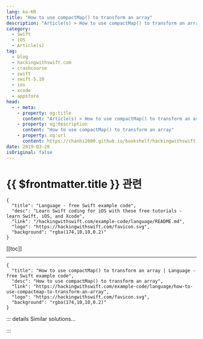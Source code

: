 ```yaml
---
lang: ko-KR
title: "How to use compactMap() to transform an array"
description: "Article(s) > How to use compactMap() to transform an array"
category:
  - Swift
  - iOS
  - Article(s)
tag: 
  - blog
  - hackingwithswift.com
  - crashcourse
  - swift
  - swift-5.10
  - ios
  - xcode
  - appstore
head:
  - - meta:
    - property: og:title
      content: "Article(s) > How to use compactMap() to transform an array"
    - property: og:description
      content: "How to use compactMap() to transform an array"
    - property: og:url
      content: https://chanhi2000.github.io/bookshelf/hackingwithswift.com/example-code/language/how-to-use-compactmap-to-transform-an-array.html
date: 2019-03-28
isOriginal: false
---
```


# {{ $frontmatter.title }} 관련

```component VPCard
{
  "title": "Language - free Swift example code",
  "desc": "Learn Swift coding for iOS with these free tutorials - learn Swift, iOS, and Xcode",
  "link": "/hackingwithswift.com/example-code/language/README.md",
  "logo": "https://hackingwithswift.com/favicon.svg",
  "background": "rgba(174,10,10,0.2)"
}
```

[[toc]]

---

```component VPCard
{
  "title": "How to use compactMap() to transform an array | Language - free Swift example code",
  "desc": "How to use compactMap() to transform an array",
  "link": "https://hackingwithswift.com/example-code/language/how-to-use-compactmap-to-transform-an-array",
  "logo": "https://hackingwithswift.com/favicon.svg",
  "background": "rgba(174,10,10,0.2)"
}
```

<!-- TODO: 작성 -->

<!-- 
The `compactMap()` method lets us transform the elements of an array just like `map()` does, except once the transformation completes an extra step happens: all optionals get unwrapped, and any nil values get discarded.

This is useful whenever you have an array of things you need to convert, but the conversion process might fail.

For example, consider this array of strings:

```swift
let numbers = ["1", "2", "Fish"]
```

Two of those hold a number, but one does not. We can use `compactMap()` to convert those to integers, because creating an `Int` from a `String` is a failable initializer - it returns an `Int?` because you might have passed an invalid number. 

`compactMap()` will read those optional integers, unwrap all the optionals for us, then discard any items that returned `nil`, all in one line of code:

```swift
let integers = numbers.compactMap { Int($0) }
```

When that code runs, `integers` will hold an array of `Int` rather than an array of `Int?`.

-->

::: details Similar solutions…

<!--
/example-code/language/how-to-use-map-to-transform-an-array">How to use map() to transform an array 
/example-code/language/how-to-transform-a-dictionary-using-mapvalues">How to transform a dictionary using mapValues() 
/quick-start/swiftui/whats-the-difference-between-observedobject-state-and-environmentobject">What’s the difference between @ObservedObject, @State, and @EnvironmentObject? 
/quick-start/swiftui/swiftui-tips-and-tricks">SwiftUI tips and tricks 
/example-code/language/how-to-convert-a-multidimensional-array-to-a-single-dimensional-array">How to convert a multidimensional array to a single-dimensional array</a>
-->

:::


